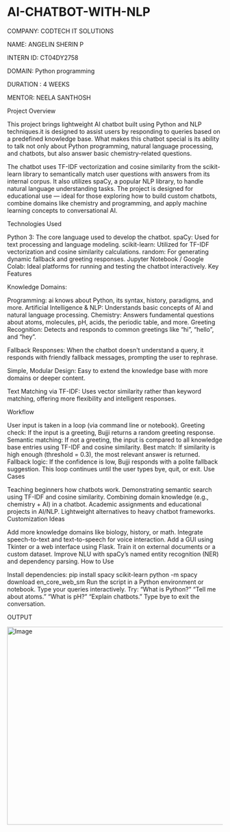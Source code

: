 # AI-CHATBOT-WITH-NLP

COMPANY: CODTECH IT SOLUTIONS

NAME: ANGELIN SHERIN P

INTERN ID: CT04DY2758

DOMAIN: Python programming

DURATION : 4 WEEKS

MENTOR: NEELA SANTHOSH

Project Overview

This project brings lightweight AI chatbot built using Python and NLP techniques.it is designed to assist users by responding to queries based on a predefined knowledge base. What makes this chatbot special is its ability to talk not only about Python programming, natural language processing, and chatbots, but also answer basic chemistry-related questions.

The chatbot uses TF-IDF vectorization and cosine similarity from the scikit-learn library to semantically match user questions with answers from its internal corpus. It also utilizes spaCy, a popular NLP library, to handle natural language understanding tasks. The project is designed for educational use — ideal for those exploring how to build custom chatbots, combine domains like chemistry and programming, and apply machine learning concepts to conversational AI.

Technologies Used

Python 3: The core language used to develop the chatbot. spaCy: Used for text processing and language modeling. scikit-learn: Utilized for TF-IDF vectorization and cosine similarity calculations. random: For generating dynamic fallback and greeting responses. Jupyter Notebook / Google Colab: Ideal platforms for running and testing the chatbot interactively. Key Features

Knowledge Domains:

Programming: ai knows about Python, its syntax, history, paradigms, and more. Artificial Intelligence & NLP: Understands basic concepts of AI and natural language processing. Chemistry: Answers fundamental questions about atoms, molecules, pH, acids, the periodic table, and more. Greeting Recognition: Detects and responds to common greetings like “hi”, “hello”, and “hey”.

Fallback Responses: When the chatbot doesn't understand a query, it responds with friendly fallback messages, prompting the user to rephrase.

Simple, Modular Design: Easy to extend the knowledge base with more domains or deeper content.

Text Matching via TF-IDF: Uses vector similarity rather than keyword matching, offering more flexibility and intelligent responses.

Workflow

User input is taken in a loop (via command line or notebook). Greeting check: If the input is a greeting, Bujji returns a random greeting response. Semantic matching: If not a greeting, the input is compared to all knowledge base entries using TF-IDF and cosine similarity. Best match: If similarity is high enough (threshold = 0.3), the most relevant answer is returned. Fallback logic: If the confidence is low, Bujji responds with a polite fallback suggestion. This loop continues until the user types bye, quit, or exit. Use Cases

Teaching beginners how chatbots work. Demonstrating semantic search using TF-IDF and cosine similarity. Combining domain knowledge (e.g., chemistry + AI) in a chatbot. Academic assignments and educational projects in AI/NLP. Lightweight alternatives to heavy chatbot frameworks. Customization Ideas

Add more knowledge domains like biology, history, or math. Integrate speech-to-text and text-to-speech for voice interaction. Add a GUI using Tkinter or a web interface using Flask. Train it on external documents or a custom dataset. Improve NLU with spaCy’s named entity recognition (NER) and dependency parsing. How to Use

Install dependencies: pip install spacy scikit-learn python -m spacy download en_core_web_sm Run the script in a Python environment or notebook. Type your queries interactively. Try: “What is Python?” “Tell me about atoms.” “What is pH?” “Explain chatbots.” Type bye to exit the conversation.

OUTPUT

<img width="1353" height="461" alt="Image" src="https://github.com/user-attachments/assets/0b88538c-bc06-4f91-84b8-3ea602b4543a" />

